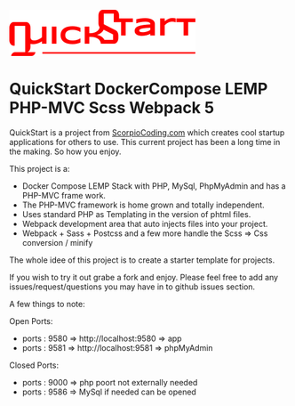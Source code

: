 ![QuickStart](./quickstart.png)

# QuickStart DockerCompose LEMP PHP-MVC Scss Webpack 5

QuickStart is a project from [ScorpioCoding.com](https://scorpiocoding.com) which creates cool startup applications for others to use. This current project has been a long time in the making.
So how you enjoy.

This project is a:

- Docker Compose LEMP Stack with PHP, MySql, PhpMyAdmin and has a PHP-MVC frame work.
- The PHP-MVC framework is home grown and totally independent.
- Uses standard PHP as Templating in the version of phtml files.
- Webpack development area that auto injects files into your project.
- Webpack + Sass + Postcss and a few more handle the Scss => Css conversion / minify

The whole idee of this project is to create a starter template for projects.

If you wish to try it out grabe a fork and enjoy.
Please feel free to add any issues/request/questions you may have in to github issues section.

A few things to note:

Open Ports:

- ports : 9580 => http://localhost:9580 => app
- ports : 9581 => http://localhost:9581 => phpMyAdmin

Closed Ports:

- ports : 9000 => php poort not externally needed
- ports : 9586 => MySql if needed can be opened
